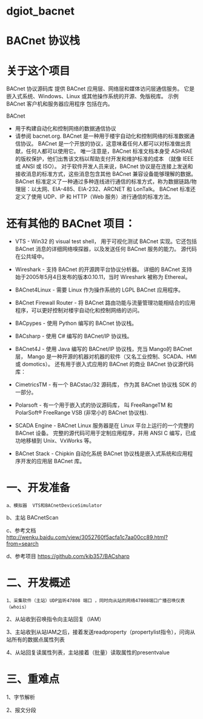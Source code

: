 # dgiot_bacnet

# BACnet 协议栈

# 关于这个项目

BACnet 协议源码库 提供 BACnet 应用层、网络层和媒体访问层通信服务。 
它是嵌入式系统、Windows、Linux 或其他操作系统的开源、免版税库。 
示例 BACnet 客户机和服务器应用程序 包括在内。

BACnet 
- 用于构建自动化和控制网络的数据通信协议 
- 请参阅 bacnet.org. BACnet 是一种用于楼宇自动化和控制网络的标准数据通信协议。 
  BACnet 是一个开放的协议，这意味着任何人都可以对标准做出贡献，任何人都可以使用它。 
  唯一注意是，BACnet 标准文档本身受 ASHRAE 的版权保护，他们出售该文档以帮助支付开发和维护标准的成本 （就像 IEEE 或 ANSI 或 ISO）。
    对于软件开发人员来说，BACnet 协议是在连接上发送和接收消息的标准方式，这些消息包含其他 BACnet 兼容设备能够理解的数据。 
  BACnet 标准定义了一种通过多种连线进行通信的标准方式，称为数据链路/物理层：以太网、EIA-485、EIA-232、ARCNET 和 LonTalk。
  BACnet 标准还定义了使用 UDP、IP 和 HTTP（Web 服务）进行通信的标准方法。

# 还有其他的 BACnet 项目：

- VTS - Win32 的 visual test shell， 用于可视化测试 BACnet 实现。它还包括 BACnet 消息的详细网络嗅探器，以及发送任何 BACnet 服务的能力。 源代码在公共域中。
- Wireshark - 支持 BACnet 的开源跨平台协议分析器。 详细的 BACnet 支持始于2005年5月4日发布的版本0.10.11，当时 Wireshark 被称为 Ethereal。
- BACnet4Linux - 需要 Linux 作为操作系统的 LGPL BACnet 应用程序。
- BACnet Firewall Router - 将 BACnet 路由功能与流量管理功能相结合的应用程序，可以更好控制对楼宇自动化和控制网络的访问。
- BACpypes - 使用 Python 编写的 BACnet 协议栈。
- BACsharp - 使用 C# 编写的 BACnet/IP 协议栈。
- BACnet4J - 使用 Java 编写的 BACnet/IP 协议栈，充当 Mango的 BACnet 层， Mango 是一种开源的机器对机器的软件（又名工业控制、SCADA、HMI 或 domotics）。
还有用于嵌入式应用的 BACnet 的商业 BACnet 协议源代码库：

- CimetricsTM - 有一个 BACstac/32 源码库， 作为其 BACnet 协议栈 SDK 的一部分。
- Polarsoft - 有一个用于嵌入式的协议源码库， 叫 FreeRangeTM 和 PolarSoft® FreeRange VSB (非常小的 BACnet 协议栈).
- SCADA Engine - BACnet Linux 服务器是在 Linux 平台上运行的一个完整的 BACnet 设备。 完整的源代码可用于定制应用程序，并用 ANSI C 编写，已成功地移植到 Unix、VxWorks 等。
- BACnet Stack - Chipkin 自动化系统 BACnet 协议栈是嵌入式系统和应用程序开发的应用层 BACnet 库。


# 一、开发准备

    a、模拟器  VTS和BACnetDeviceSimulator

b、主站  BACnetScan

c、参考文档 http://wenku.baidu.com/view/3052760f5acfa1c7aa00cc89.html?from=search

d、参考项目 https://github.com/kib357/BACsharp

# 二、开发概述

    1、采集软件（主站）UDP监听47808 端口 ，同时向从站的网络47808端口广播召唤仪表（whois）

2、从站收到召唤指令向主站回复（IAM）

3、主站收到从站IAM之后，接着发送readproperty（propertylist指令），问询从站所有的数据点属性列表

4、从站回复读属性列表，主站接着（批量）读取属性的presentvalue

# 三、重难点

1、字节解析

2、报文分段
